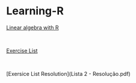 # Learning-R

[Linear algebra with R](Linear-algebra-with-R.pdf)

<br>

[Exercise List](Lista_2.pdf)

<br>

[Exersice List Resolution](Lista 2 - Resolução.pdf)

